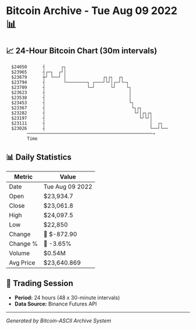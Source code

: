 # Bitcoin Archive - Tue Aug 09 2022 📊

## 📈 24-Hour Bitcoin Chart (30m intervals)

```
  $24050      ┤      ┌┐                                        
  $23965      ┤┌─┐  ┌┘│                                        
  $23879      ┼┘ └──┘ │              ┌┐┌┐  ┌┐                  
  $23794      ┤       └────────┐ ┌───┘└┘│┌─┘└─┐                
  $23709      ┤                └─┘      └┘    └┐               
  $23623      ┤                                │               
  $23538      ┤                                │               
  $23453      ┤                                └┐              
  $23367      ┤                                 └┐┌┐           
  $23282      ┤                                  └┘│┌┐┌┐       
  $23197      ┤                                    └┘└┘│       
  $23111      ┤                                        │  ┌┐   
  $23026      ┤                                        └──┘└── 
        ────────────────────────────────────────────────→
        Time
```

## 📊 Daily Statistics

| Metric | Value |
|--------|-------|
| Date | Tue Aug 09 2022 |
| Open | $23,934.7 |
| Close | $23,061.8 |
| High | $24,097.5 |
| Low | $22,850 |
| Change | 🔴 $-872.90 |
| Change % | 🔴 -3.65% |
| Volume | $0.54M |
| Avg Price | $23,640.869 |

## 📅 Trading Session

- **Period:** 24 hours (48 x 30-minute intervals)
- **Data Source:** Binance Futures API

---
*Generated by Bitcoin-ASCII Archive System*
